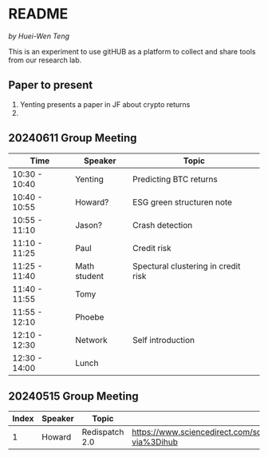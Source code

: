 # README

*by Huei-Wen Teng*


This is an experiment to use gitHUB as a platform to collect and share tools from our research lab. 


## Paper to present


1. Yenting presents a paper in JF about crypto returns
2. 


## 20240611 Group Meeting


| Time | Speaker | Topic |
|----|----|----|
| 10:30 - 10:40 | Yenting | Predicting BTC returns|
| 10:40 - 10:55 |Howard? | ESG green structuren note|
| 10:55 - 11:10 |Jason? | Crash detection|
| 11:10 - 11:25 | Paul | Credit risk |
| 11:25 - 11:40 | Math student | Spectural clustering in credit risk|
|11:40 - 11:55  | Tomy | 
| 11:55 - 12:10 | Phoebe |  
| 12:10 - 12:30 | Network| Self introduction | 
| 12:30 - 14:00 | Lunch | 


 
## 20240515 Group Meeting

| Index | Speaker | Topic |Link|
|--|--|--|--|
|1 | Howard | Redispatch 2.0| https://www.sciencedirect.com/science/article/pii/S0306261923017154?via%3Dihub |






